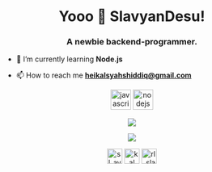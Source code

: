 <h1 align="center">Yooo 👋 SlavyanDesu!</h1>
<h3 align="center">A newbie backend-programmer.</h3>

- 🌱 I’m currently learning **Node.js**

- 📫 How to reach me **heikalsyahshiddiq@gmail.com**

<p align="center">
  <img src="https://devicons.github.io/devicon/devicon.git/icons/javascript/javascript-original.svg" alt="javascript" width="40" height="40"/> <img src="https://devicons.github.io/devicon/devicon.git/icons/nodejs/nodejs-original-wordmark.svg" alt="nodejs" width="40" height="40"/>
</p>

<p align="center">
  <a href="https://github.com/slavyandesu"><img src="https://github-readme-stats.vercel.app/api?username=SlavyanDesu&hide_borders=true&show_icons=true"></a>
</p>

<p align="center">
  <img src="https://github-readme-stats.vercel.app/api/top-langs/?username=SlavyanDesu&layout=compact&theme=nightowl">
</p>

<p align="center">
<a href="https://twitter.com/sl_avyan" target="blank"><img align="center" src="https://cdn.jsdelivr.net/npm/simple-icons@3.0.1/icons/twitter.svg" alt="sl_avyan" height="30" width="30" /></a>
<a href="https://fb.com/jazz.overdose" target="blank"><img align="center" src="https://cdn.jsdelivr.net/npm/simple-icons@3.0.1/icons/facebook.svg" alt="kal" height="30" width="30" /></a>
<a href="https://instagram.com/rl_slavyan" target="blank"><img align="center" src="https://cdn.jsdelivr.net/npm/simple-icons@3.0.1/icons/instagram.svg" alt="rl_slavyan" height="30" width="30" /></a>
</p>
